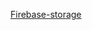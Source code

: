 <a href='https://drive.google.com/file/d/1Qdb3f8y7ppn8syhVgPqI7QmGXYi_P6SW/view?usp=drive_link'>Firebase-storage</a>
